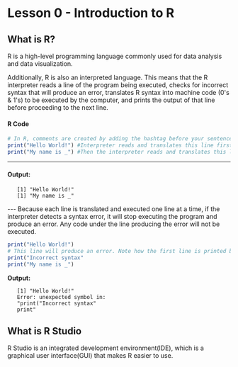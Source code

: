 
# Lesson 0 - Introduction to R 

## What is R?

R is a high-level programming language commonly used for data analysis and data visualization. 

Additionally, R is also an interpreted language. This means that the R interpreter reads a line of the program being executed, checks for incorrect syntax that will produce an error, translates R syntax into machine code (0's & 1's) to be executed by the computer, and prints the output of that line before proceeding to the next line. 

#### **R Code**

```R
# In R, comments are created by adding the hashtag before your sentence so that the interpretor knows that they are comments.
print("Hello World!") #Interpreter reads and translates this line first
print("My name is _") #Then the interpreter reads and translates this line next
```
---
#### **Output:**
<p>

```
   [1] "Hello World!"
   [1] "My name is _"
```

</p>
---
Because each line is translated and executed one line at a time, if the interpreter detects a syntax error, it will stop executing the program and produce an error. Any code under the line producing the error will not be executed.

```R
print("Hello World!") 
# This line will produce an error. Note how the first line is printed but neither the second nor third line are.
print("Incorrect syntax" 
print("My name is _") 
```
**Output:**
<p>

```
   [1] "Hello World!"
   Error: unexpected symbol in:
   "print("Incorrect syntax" 
   print"
```

</p>


## What is R Studio

R Studio is an integrated development environment(IDE), which is a graphical user interface(GUI) that makes R easier to use.


